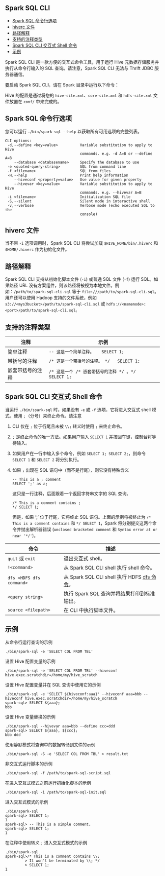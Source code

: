 ## Spark SQL CLI

+   [Spark SQL 命令行选项](#spark-sql-command-line-options)
+   [hiverc 文件](#the-hiverc-file)
+   [路径解释](#path-interpretation)
+   [支持的注释类型](#supported-comment-types)
+   [Spark SQL CLI 交互式 Shell 命令](#spark-sql-cli-interactive-shell-commands)
+   [示例](#examples)

Spark SQL CLI 是一款方便的交互式命令工具，用于运行 Hive 元数据存储服务并执行从命令行输入的 SQL 查询。请注意，Spark SQL CLI 无法与 Thrift JDBC 服务器通信。

要启动 Spark SQL CLI，请在 Spark 目录中运行以下命令：

Hive 的配置是通过将您的 `hive-site.xml`、`core-site.xml` 和 `hdfs-site.xml` 文件放置在 `conf/` 中来完成的。

## Spark SQL 命令行选项

您可以运行 `./bin/spark-sql --help` 以获取所有可用选项的完整列表。

```
CLI options:
 -d,--define <key=value>          Variable substitution to apply to Hive
                                  commands. e.g. -d A=B or --define A=B
    --database <databasename>     Specify the database to use
 -e <quoted-query-string>         SQL from command line
 -f <filename>                    SQL from files
 -H,--help                        Print help information
    --hiveconf <property=value>   Use value for given property
    --hivevar <key=value>         Variable substitution to apply to Hive
                                  commands. e.g. --hivevar A=B
 -i <filename>                    Initialization SQL file
 -S,--silent                      Silent mode in interactive shell
 -v,--verbose                     Verbose mode (echo executed SQL to the
                                  console)
```

## hiverc 文件

当不带 `-i` 选项调用时，Spark SQL CLI 将尝试加载 `$HIVE_HOME/bin/.hiverc` 和 `$HOME/.hiverc` 作为初始化文件。

## 路径解释

Spark SQL CLI 支持从初始化脚本文件 (`-i`) 或普通 SQL 文件 (`-f`) 运行 SQL。如果路径 URL 没有方案组件，则该路径将被视为本地文件。例如：`/path/to/spark-sql-cli.sql` 等于 `file:///path/to/spark-sql-cli.sql`。用户还可以使用 Hadoop 支持的文件系统，例如 `s3://<mys3bucket>/path/to/spark-sql-cli.sql` 或 `hdfs://<namenode>:<port>/path/to/spark-sql-cli.sql`。

## 支持的注释类型

| 注释             | 示例                                                  |
| ---------------- | ----------------------------------------------------- |
| 简单注释         | `-- 这是一个简单注释。   SELECT 1;`                   |
| 带括号的注释     | `/* 这是一个带括号的注释。 */   SELECT 1;`            |
| 嵌套带括号的注释 | `/* 这是一个 /* 嵌套带括号的注释 */ 。*/   SELECT 1;` |

## Spark SQL CLI 交互式 Shell 命令

当运行 `./bin/spark-sql` 时，如果没有 `-e` 或 `-f` 选项，它将进入交互式 shell 模式。使用 `;`（分号）来终止命令。请注意

1.  CLI 仅在 `;` 位于行尾且未被 `\\;` 转义时使用 `;` 来终止命令。
2.  `;` 是终止命令的唯一方法。如果用户输入 `SELECT 1` 并按回车键，控制台将等待输入。
3.  如果用户在一行中输入多个命令，例如 `SELECT 1; SELECT 2;`，则命令 `SELECT 1` 和 `SELECT 2` 将分别执行。
4.  如果 `;` 出现在 SQL 语句中（而不是行尾），则它没有特殊含义
    
    ```
    -- This is a ; comment
    SELECT ';' as a;
    ```
    
    这只是一行注释，后面跟着一个返回字符串文字的 SQL 查询。
    
    ```
    /* This is a comment contains ;
    */ SELECT 1;
    ```
    
    但是，如果 ‘;’ 位于行尾，它将终止 SQL 语句。上面的示例将被终止为 `/* This is a comment contains` 和 `*/ SELECT 1`，Spark 将分别提交这两个命令并抛出解析器错误 (`unclosed bracketed comment` 和 `Syntax error at or near '*/'`)。
    

| 命令                     | 描述                                                         |
| ------------------------ | ------------------------------------------------------------ |
| `quit` 或 `exit`         | 退出交互式 shell。                                           |
| `!<command>`             | 从 Spark SQL CLI shell 执行 shell 命令。                     |
| `dfs <HDFS dfs command>` | 从 Spark SQL CLI shell 执行 HDFS [dfs 命令](https://hadoop.apache.ac.cn/docs/stable/hadoop-project-dist/hadoop-hdfs/HDFSCommands.html#dfs)。 |
| `<query string>`         | 执行 Spark SQL 查询并将结果打印到标准输出。                  |
| `source <filepath>`      | 在 CLI 中执行脚本文件。                                      |

## 示例

从命令行运行查询的示例

```
./bin/spark-sql -e 'SELECT COL FROM TBL'
```

设置 Hive 配置变量的示例

```
./bin/spark-sql -e 'SELECT COL FROM TBL' --hiveconf hive.exec.scratchdir=/home/my/hive_scratch
```

设置 Hive 配置变量并在 SQL 查询中使用它的示例

```
./bin/spark-sql -e 'SELECT ${hiveconf:aaa}' --hiveconf aaa=bbb --hiveconf hive.exec.scratchdir=/home/my/hive_scratch
spark-sql> SELECT ${aaa};
bbb
```

设置 Hive 变量替换的示例

```
./bin/spark-sql --hivevar aaa=bbb --define ccc=ddd
spark-sql> SELECT ${aaa}, ${ccc};
bbb ddd
```

使用静默模式将查询中的数据转储到文件的示例

```
./bin/spark-sql -S -e 'SELECT COL FROM TBL' > result.txt
```

非交互式运行脚本的示例

```
./bin/spark-sql -f /path/to/spark-sql-script.sql
```

在进入交互式模式之前运行初始化脚本的示例

```
./bin/spark-sql -i /path/to/spark-sql-init.sql
```

进入交互式模式的示例

```
./bin/spark-sql
spark-sql> SELECT 1;
1
spark-sql> -- This is a simple comment.
spark-sql> SELECT 1;
1
```

在注释中使用转义 `;` 进入交互式模式的示例

```
./bin/spark-sql
spark-sql>/* This is a comment contains \\;
         > It won't be terminated by \\; */
         > SELECT 1;
1
```